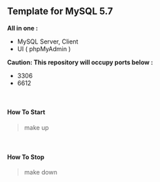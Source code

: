 ## Template for MySQL 5.7

**All in one :**

- MySQL Server, Client
- UI ( phpMyAdmin )

**Caution: This repository will occupy ports below :**

- 3306
- 6612

<br />

#### How To Start

> make up

<br />

#### How To Stop

> make down

<br />
